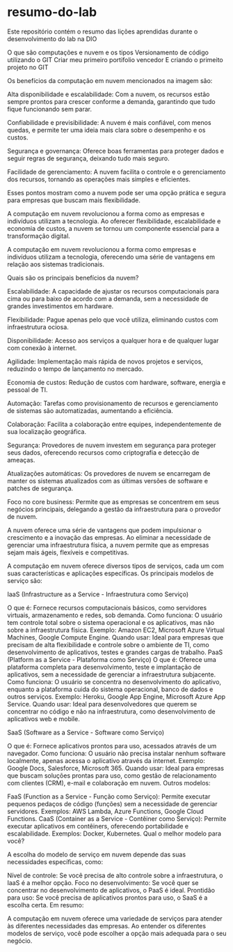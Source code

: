 # resumo-do-lab
Este repositório contém o resumo das lições aprendidas durante o desenvolvimento do lab na DIO

O que são computações e nuvem e os tipos
Versionamento de código utilizando o GIT
Criar meu primeiro portifolio vencedor
E criando o primeito projeto no GIT

Os benefícios da computação em nuvem mencionados na imagem são:

Alta disponibilidade e escalabilidade: Com a nuvem, os recursos estão sempre prontos para crescer conforme a demanda, garantindo que tudo fique funcionando sem parar.

Confiabilidade e previsibilidade: A nuvem é mais confiável, com menos quedas, e permite ter uma ideia mais clara sobre o desempenho e os custos.

Segurança e governança: Oferece boas ferramentas para proteger dados e seguir regras de segurança, deixando tudo mais seguro.

Facilidade de gerenciamento: A nuvem facilita o controle e o gerenciamento dos recursos, tornando as operações mais simples e eficientes.

Esses pontos mostram como a nuvem pode ser uma opção prática e segura para empresas que buscam mais flexibilidade.

A computação em nuvem revolucionou a forma como as empresas e indivíduos utilizam a tecnologia. Ao oferecer flexibilidade, escalabilidade e economia de custos, a nuvem se tornou um componente essencial para a transformação digital.

A computação em nuvem revolucionou a forma como empresas e indivíduos utilizam a tecnologia, oferecendo uma série de vantagens em relação aos sistemas tradicionais.

Quais são os principais benefícios da nuvem?

Escalabilidade: A capacidade de ajustar os recursos computacionais para cima ou para baixo de acordo com a demanda, sem a necessidade de grandes investimentos em hardware.

Flexibilidade: Pague apenas pelo que você utiliza, eliminando custos com infraestrutura ociosa.

Disponibilidade: Acesso aos serviços a qualquer hora e de qualquer lugar com conexão à internet.

Agilidade: Implementação mais rápida de novos projetos e serviços, reduzindo o tempo de lançamento no mercado.

Economia de custos: Redução de custos com hardware, software, energia e pessoal de TI.

Automação: Tarefas como provisionamento de recursos e gerenciamento de sistemas são automatizadas, aumentando a eficiência.

Colaboração: Facilita a colaboração entre equipes, independentemente de sua localização geográfica.

Segurança: Provedores de nuvem investem em segurança para proteger seus dados, oferecendo recursos como criptografia e detecção de ameaças.

Atualizações automáticas: Os provedores de nuvem se encarregam de manter os sistemas atualizados com as últimas versões de software e patches de segurança.

Foco no core business: Permite que as empresas se concentrem em seus negócios principais, delegando a gestão da infraestrutura para o provedor de nuvem.

A nuvem oferece uma série de vantagens que podem impulsionar o crescimento e a inovação das empresas. Ao eliminar a necessidade de gerenciar uma infraestrutura física, a nuvem permite que as empresas sejam mais ágeis, flexíveis e competitivas.

A computação em nuvem oferece diversos tipos de serviços, cada um com suas características e aplicações específicas. Os principais modelos de serviço são:

IaaS (Infrastructure as a Service - Infraestrutura como Serviço)

O que é: Fornece recursos computacionais básicos, como servidores virtuais, armazenamento e redes, sob demanda.
Como funciona: O usuário tem controle total sobre o sistema operacional e os aplicativos, mas não sobre a infraestrutura física.
Exemplo: Amazon EC2, Microsoft Azure Virtual Machines, Google Compute Engine.
Quando usar: Ideal para empresas que precisam de alta flexibilidade e controle sobre o ambiente de TI, como desenvolvimento de aplicativos, testes e grandes cargas de trabalho.
PaaS (Platform as a Service - Plataforma como Serviço)
O que é: Oferece uma plataforma completa para desenvolvimento, teste e implantação de aplicativos, sem a necessidade de gerenciar a infraestrutura subjacente.
Como funciona: O usuário se concentra no desenvolvimento do aplicativo, enquanto a plataforma cuida do sistema operacional, banco de dados e outros serviços.
Exemplo: Heroku, Google App Engine, Microsoft Azure App Service.
Quando usar: Ideal para desenvolvedores que querem se concentrar no código e não na infraestrutura, como desenvolvimento de aplicativos web e mobile.

SaaS (Software as a Service - Software como Serviço)

O que é: Fornece aplicativos prontos para uso, acessados através de um navegador.
Como funciona: O usuário não precisa instalar nenhum software localmente, apenas acessa o aplicativo através da internet.
Exemplo: Google Docs, Salesforce, Microsoft 365.
Quando usar: Ideal para empresas que buscam soluções prontas para uso, como gestão de relacionamento com clientes (CRM), e-mail e colaboração em nuvem.
Outros modelos:

FaaS (Function as a Service - Função como Serviço): Permite executar pequenos pedaços de código (funções) sem a necessidade de gerenciar servidores. Exemplos: AWS Lambda, Azure Functions, Google Cloud Functions.
CaaS (Container as a Service - Contêiner como Serviço): Permite executar aplicativos em contêiners, oferecendo portabilidade e escalabilidade. Exemplos: Docker, Kubernetes.
Qual o melhor modelo para você?

A escolha do modelo de serviço em nuvem depende das suas necessidades específicas, como:

Nível de controle: Se você precisa de alto controle sobre a infraestrutura, o IaaS é a melhor opção.
Foco no desenvolvimento: Se você quer se concentrar no desenvolvimento de aplicativos, o PaaS é ideal.
Prontidão para uso: Se você precisa de aplicativos prontos para uso, o SaaS é a escolha certa.
Em resumo:

A computação em nuvem oferece uma variedade de serviços para atender às diferentes necessidades das empresas. Ao entender os diferentes modelos de serviço, você pode escolher a opção mais adequada para o seu negócio.
